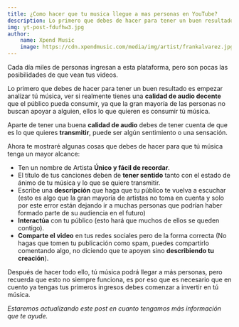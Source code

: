```yaml
---
title: ¿Como hacer que tu musica llegue a mas personas en YouTube?
description: Lo primero que debes de hacer para tener un buen resultado es empezar analizar tú música, ver si realmente tienes una calidad de audio decente que el público pueda consumir, ya que la gran mayoría de las personas no buscan apoyar a alguien, ellos lo que quieren es consumir tú música.
img: yt-post-fdufhw3.jpg
author:
    name: Xpend Music
    image: https://cdn.xpendmusic.com/media/img/artist/frankalvarez.jpg
---
```

Cada día miles de personas ingresan a esta plataforma, pero son pocas las posibilidades de que vean tus videos.

Lo primero que debes de hacer para tener un buen resultado es empezar analizar tú música, ver si realmente tienes una **calidad de audio decente** que el público pueda consumir, ya que la gran mayoría de las personas no buscan apoyar a alguien, ellos lo que quieren es consumir tú música.

Aparte de tener una buena **calidad de audio** debes de tener cuenta de que es lo que quieres **transmitir**, puede ser algún sentimiento o una sensación.

Ahora te mostraré algunas cosas que debes de hacer para que tú música tenga un mayor alcance:

- Ten un nombre de Artista **Único y fácil de recordar**.
- El título de tus canciones deben de **tener sentido** tanto con el estado de ánimo de tu música y lo que se quiere transmitir.
- Escribe una **descripción** que haga que tu público te vuelva a escuchar (esto es algo que la gran mayoría de artistas no toma en cuenta y solo por este error están dejando ir a muchas personas que podrían haber formado parte de su audiencia en el futuro)
- **Interactúa** con tu público (esto hará que muchos de ellos se queden contigo).
- **Comparte el video** en tus redes sociales pero de la forma correcta (No hagas que tomen tu publicación como spam, puedes compartirlo comentando algo, no diciendo que te apoyen sino **describiendo tu creación**).

Después de hacer todo ello, tú música podrá llegar a más personas, pero recuerda que esto no siempre funciona, es por eso que es necesario que en cuento ya tengas tus primeros ingresos debes comenzar a invertir en tú música.

_Estaremos actualizando este post en cuanto tengamos más información que te ayude._